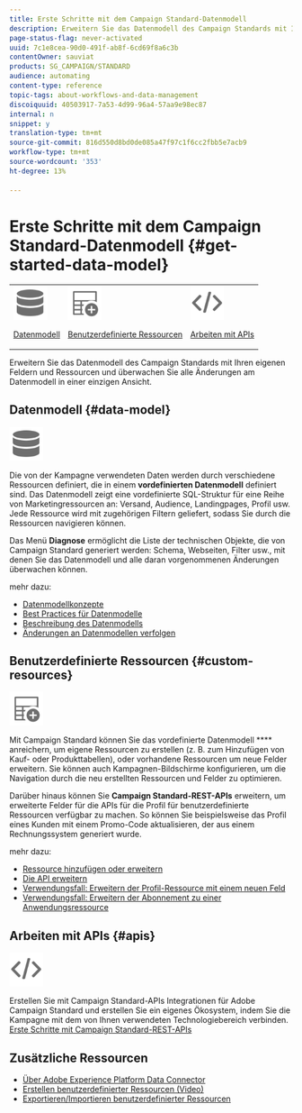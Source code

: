 ```yaml
---
title: Erste Schritte mit dem Campaign Standard-Datenmodell
description: Erweitern Sie das Datenmodell des Campaign Standards mit Ihren eigenen Feldern und Ressourcen und überwachen Sie alle Änderungen am Datenmodell in einer einzigen Ansicht.
page-status-flag: never-activated
uuid: 7c1e8cea-90d0-491f-ab8f-6cd69f8a6c3b
contentOwner: sauviat
products: SG_CAMPAIGN/STANDARD
audience: automating
content-type: reference
topic-tags: about-workflows-and-data-management
discoiquuid: 40503917-7a53-4d99-96a4-57aa9e98ec87
internal: n
snippet: y
translation-type: tm+mt
source-git-commit: 816d550d8bd0de085a47f97c1f6cc2fbb5e7acb9
workflow-type: tm+mt
source-wordcount: '353'
ht-degree: 13%

---
```



# Erste Schritte mit dem Campaign Standard-Datenmodell {#get-started-data-model}

<table>
<tr>
<td><img src="assets/do-not-localize/icon_datamodel.svg" width="60px"><p><a href="#data-model">Datenmodell</a></p></td>
<td><img src="assets/do-not-localize/icon_custom.svg" width="60px"><p><a href="#custom-resources">Benutzerdefinierte Ressourcen</a></p></td><td><img src="assets/do-not-localize/icon_api.svg" width="60px"><p><a href="#custom-resources">Arbeiten mit APIs</a></p></td></tr>
</table>

Erweitern Sie das Datenmodell des Campaign Standards mit Ihren eigenen Feldern und Ressourcen und überwachen Sie alle Änderungen am Datenmodell in einer einzigen Ansicht.

## Datenmodell {#data-model}

<img src="assets/do-not-localize/icon_datamodel.svg" width="60px">

Die von der Kampagne verwendeten Daten werden durch verschiedene Ressourcen definiert, die in einem **vordefinierten Datenmodell** definiert sind. Das Datenmodell zeigt eine vordefinierte SQL-Struktur für eine Reihe von Marketingressourcen an: Versand, Audience, Landingpages, Profil usw. Jede Ressource wird mit zugehörigen Filtern geliefert, sodass Sie durch die Ressourcen navigieren können.

Das Menü **Diagnose** ermöglicht die Liste der technischen Objekte, die von Campaign Standard generiert werden: Schema, Webseiten, Filter usw., mit denen Sie das Datenmodell und alle daran vorgenommenen Änderungen überwachen können.

mehr dazu:

* [Datenmodellkonzepte](../../developing/using/data-model-concepts.md)
* [Best Practices für Datenmodelle](../../developing/using/data-model-best-practices.md)
* [Beschreibung des Datenmodells](../../developing/using/datamodel-introduction.md)
* [Änderungen an Datenmodellen verfolgen](../../developing/using/monitoring-data-model-changes.md)

## Benutzerdefinierte Ressourcen {#custom-resources}

<img src="assets/do-not-localize/icon_custom.svg" width="60px">

Mit Campaign Standard können Sie das vordefinierte Datenmodell **** anreichern, um eigene Ressourcen zu erstellen (z. B. zum Hinzufügen von Kauf- oder Produkttabellen), oder vorhandene Ressourcen um neue Felder erweitern. Sie können auch Kampagnen-Bildschirme konfigurieren, um die Navigation durch die neu erstellten Ressourcen und Felder zu optimieren.

Darüber hinaus können Sie **Campaign Standard-REST-APIs** erweitern, um erweiterte Felder für die APIs für die Profil für benutzerdefinierte Ressourcen verfügbar zu machen. So können Sie beispielsweise das Profil eines Kunden mit einem Promo-Code aktualisieren, der aus einem Rechnungssystem generiert wurde.

mehr dazu:

* [Ressource hinzufügen oder erweitern](../../developing/using/key-steps-to-add-a-resource.md)
* [Die API erweitern](../../developing/using/about-extending-the-api.md)
* [Verwendungsfall: Erweitern der Profil-Ressource mit einem neuen Feld](../../developing/using/extending-the-profile-resource-with-a-new-field.md)
* [Verwendungsfall: Erweitern der Abonnement zu einer Anwendungsressource](../../developing/using/extending-the-subscriptions-to-an-application-resource.md)

## Arbeiten mit APIs {#apis}

<img src="assets/do-not-localize/icon_api.svg" width="60px">

Erstellen Sie mit Campaign Standard-APIs Integrationen für Adobe Campaign Standard und erstellen Sie ein eigenes Ökosystem, indem Sie die Kampagne mit dem von Ihnen verwendeten Technologiebereich verbinden. [Erste Schritte mit Campaign Standard-REST-APIs](../../api/using/get-started-apis.md)

## Zusätzliche Ressourcen

* [Über Adobe Experience Platform Data Connector](../../developing/using/aep-about-data-connector.md)
* [Erstellen benutzerdefinierter Ressourcen (Video)](https://docs.adobe.com/content/help/en/campaign-standard-learn/tutorials/developing/custom-resources-develop/creating-custom-resources.html)
* [Exportieren/Importieren benutzerdefinierter Ressourcen](https://helpx.adobe.com/campaign/kb/acs-get-started-with-cusres.html)
